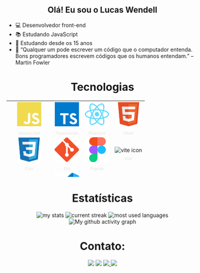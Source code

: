 <h2 align='center'>Olá! Eu sou o Lucas Wendell</h2>

- 💻 Desenvolvedor front-end
- 📚 Estudando JavaScript
- 🧠 Estudando desde os 15 anos
- 📍 “Qualquer um pode escrever um código que o computador entenda. Bons programadores escrevem códigos que os humanos entendam.” – Martin Fowler

<h1 align='center'>Tecnologias</h1>

<table align="center" style="overflow: scroll; max-height: 200px">
			<tr>
				<td align="center">
					<img
						src="https://raw.githubusercontent.com/devicons/devicon/1119b9f84c0290e0f0b38982099a2bd027a48bf1/icons/javascript/javascript-plain.svg"
						width="65px"
						alt="javascript icon"
					/><br />
					<sub style="font-family: sans-serif; font-weight: 700; color: #ede9e6"
						>Javascript</sub
					>
				</td>
				<td align="center">
					<img
						src="https://raw.githubusercontent.com/devicons/devicon/1119b9f84c0290e0f0b38982099a2bd027a48bf1/icons/typescript/typescript-plain.svg"
						width="65px"
						alt="typescript icon"
					/><br />
					<sub style="font-family: sans-serif; font-weight: 700; color: #ede9e6"
						>Typescript</sub
					>
				</td>
				<td align="center">
					<img
						src="https://raw.githubusercontent.com/devicons/devicon/1119b9f84c0290e0f0b38982099a2bd027a48bf1/icons/react/react-original.svg"
						width="65px"
						alt="react icon"
					/><br />
					<sub style="font-family: sans-serif; font-weight: 700; color: #ede9e6"
						>ReactJs</sub
					>
				</td>
				<td align="center">
					<img
						src="https://raw.githubusercontent.com/devicons/devicon/1119b9f84c0290e0f0b38982099a2bd027a48bf1/icons/html5/html5-original.svg"
						width="65px"
						alt="html icon"
					/><br />
					<sub style="font-family: sans-serif; font-weight: 700; color: #ede9e6"
						>Html</sub
					>
				</td>
			</tr>
			<tr>
				<td align="center">
					<img
						src="https://raw.githubusercontent.com/devicons/devicon/1119b9f84c0290e0f0b38982099a2bd027a48bf1/icons/css3/css3-original.svg"
						width="65px"
						alt="css icon"
					/><br />
					<sub style="font-family: sans-serif; font-weight: 700; color: #ede9e6"
						>Css</sub
					>
				</td>
				<td align="center">
					<img
						src="https://raw.githubusercontent.com/devicons/devicon/1119b9f84c0290e0f0b38982099a2bd027a48bf1/icons/git/git-plain.svg"
						width="65px"
						alt="git icon"
					/><br />
					<sub style="font-family: sans-serif; font-weight: 700; color: #ede9e6"
						>Git</sub
					>
				</td>
				<td align="center">
					<img
						src="https://raw.githubusercontent.com/devicons/devicon/1119b9f84c0290e0f0b38982099a2bd027a48bf1/icons/figma/figma-original.svg"
						width="65px"
						alt="figma icon"
					/><br />
					<sub style="font-family: sans-serif; font-weight: 700; color: #ede9e6"
						>Figma</sub
					>
				</td>
				<td align="center">
					<img
						src="https://skillicons.dev/icons?i=vite"
						width="65px"
						alt="vite icon"
					/><br />
					<sub style="font-family: sans-serif; font-weight: 700; color: #ede9e6"
						>Vite</sub
					>
				</td>
			</tr>
			<tr>
				<td align="center">
					<img
						src="https://skillicons.dev/icons?i=postman"
						width="65px"
						alt="postman icon"
					/><br />
					<sub style="font-family: sans-serif; font-weight: 700; color: #ede9e6"
						>Postman</sub
					>
				</td>
				<td align="center">
					<img
						src="https://raw.githubusercontent.com/devicons/devicon/1119b9f84c0290e0f0b38982099a2bd027a48bf1/icons/vscode/vscode-original.svg"
						width="65px"
						alt="vscode icon"
					/><br />
					<sub style="font-family: sans-serif; font-weight: 700; color: #ede9e6"
						>VSCode</sub
					>
				</td>
			</tr>
</table>

<h1 align='center'>Estatísticas</h1>

<div align="center">
  <img height="180em" src="https://github-readme-stats.vercel.app/api?username=lucas-wendell&show_icons=true&bg_color=EDE9E6&title_color=1B3849&icon_color=FF6F4A&border_color=1B3849&hide=issues,contribs" alt='my stats'/>

  <img height="180em" src="https://streak-stats.demolab.com?user=lucas-wendell&background=EDE9E6&border=1B3849&fire=FF6F4A&stroke=1B3849&ring=1B3849&currStreakNum=FF6F4A&sideNums=FF6F4A&currStreakLabel=1B3849&sideLabels=1B3849&dates=1B3849" alt='current streak' />

   <img height="180em" src="https://github-readme-stats.vercel.app/api/top-langs/?username=lucas-wendell&layout=compact&title_color=1B3849&border_color=1B3849&bg_color=EDE9E6" alt='most used languages'/>
   
   <img height='180em' src='https://github-readme-activity-graph.vercel.app/graph?username=lucas-wendell&bg_color=ede9e6&color=1b3849&line=1b3849&point=ff6f4a&area=true&hide_border=true' alt='My github activity graph'/>

</div>

<h1 align='center'>Contato:</h1>
<div align='center'>
	<a href="https://www.instagram.com/lucas.wen_/" target="_blank"
			><img
				src="https://img.shields.io/badge/-Instagram-%23E4405F?style=for-the-badge&logo=instagram&logoColor=white"
				target="_blank"
		/></a>
		<a href="https://www.linkedin.com/in/lucas-wendell/" target="_blank"
			><img
				src="https://img.shields.io/badge/-LinkedIn-%230077B5?style=for-the-badge&logo=linkedin&logoColor=white"
				target="_blank"
		/></a>
		<a href="mailto:lucaswhendellf@gmail.com" target="_blank">
			<img
				src="https://img.shields.io/badge/Gmail-D14836?style=for-the-badge&logo=gmail&logoColor=white"
				target="_blank"
			/>
		</a>
		<a href="https://t.me/lucas_wll" target="_blank">
			<img
				src="https://img.shields.io/badge/Telegram-2CA5E0?style=for-the-badge&logo=telegram&logoColor=white"
				target="_blank"
			/>
		</a>


</div>
